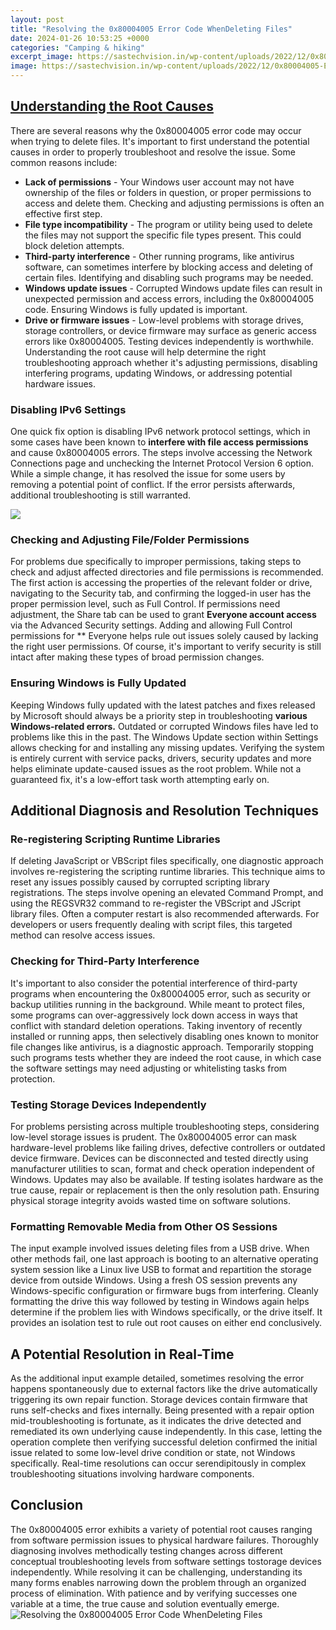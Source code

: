 ```yaml
---
layout: post
title: "Resolving the 0x80004005 Error Code WhenDeleting Files"
date: 2024-01-26 10:53:25 +0000
categories: "Camping & hiking"
excerpt_image: https://sastechvision.in/wp-content/uploads/2022/12/0x80004005-Error-while-moving-and-deleting-folders.jpg
image: https://sastechvision.in/wp-content/uploads/2022/12/0x80004005-Error-while-moving-and-deleting-folders.jpg
---
```


## [Understanding the Root Causes](https://store.fi.io.vn/chihuahua-dog-lover-design-for-dogs-ownerand-puppy-lover4960-t-shirt)
There are several reasons why the 0x80004005 error code may occur when trying to delete files. It's important to first understand the potential causes in order to properly troubleshoot and resolve the issue. Some common reasons include:
- **Lack of permissions** - Your Windows user account may not have ownership of the files or folders in question, or proper permissions to access and delete them. Checking and adjusting permissions is often an effective first step.
- **File type incompatibility** - The program or utility being used to delete the files may not support the specific file types present. This could block deletion attempts. 
- **Third-party interference** - Other running programs, like antivirus software, can sometimes interfere by blocking access and deleting of certain files. Identifying and disabling such programs may be needed.
- **Windows update issues** - Corrupted Windows update files can result in unexpected permission and access errors, including the 0x80004005 code. Ensuring Windows is fully updated is important.
- **Drive or firmware issues** - Low-level problems with storage drives, storage controllers, or device firmware may surface as generic access errors like 0x80004005. Testing devices independently is worthwhile.
Understanding the root cause will help determine the right troubleshooting approach whether it's adjusting permissions, disabling interfering programs, updating Windows, or addressing potential hardware issues.
### Disabling IPv6 Settings 
One quick fix option is disabling IPv6 network protocol settings, which in some cases have been known to **interfere with file access permissions** and cause 0x80004005 errors. The steps involve accessing the Network Connections page and unchecking the Internet Protocol Version 6 option. While a simple change, it has resolved the issue for some users by removing a potential point of conflict. If the error persists afterwards, additional troubleshooting is still warranted.

![](https://www.pcerror-fix.com/wp-content/uploads/2020/02/Fix-Error-0x80004005-Windows-10.png)
### Checking and Adjusting File/Folder Permissions
For problems due specifically to improper permissions, taking steps to check and adjust affected directories and file permissions is recommended. The first action is accessing the properties of the relevant folder or drive, navigating to the Security tab, and confirming the logged-in user has the proper permission level, such as Full Control. 
If permissions need adjustment, the Share tab can be used to grant **Everyone account access** via the Advanced Security settings. Adding and allowing Full Control permissions for ** Everyone helps rule out issues solely caused by lacking the right user permissions. Of course, it's important to verify security is still intact after making these types of broad permission changes.
### Ensuring Windows is Fully Updated  
Keeping Windows fully updated with the latest patches and fixes released by Microsoft should always be a priority step in troubleshooting **various Windows-related errors.** Outdated or corrupted Windows files have led to problems like this in the past. 
The Windows Update section within Settings allows checking for and installing any missing updates. Verifying the system is entirely current with service packs, drivers, security updates and more helps eliminate update-caused issues as the root problem. While not a guaranteed fix, it's a low-effort task worth attempting early on.
## Additional Diagnosis and Resolution Techniques
### Re-registering Scripting Runtime Libraries
If deleting JavaScript or VBScript files specifically, one diagnostic approach involves re-registering the scripting runtime libraries. This technique aims to reset any issues possibly caused by corrupted scripting library registrations. 
The steps involve opening an elevated Command Prompt, and using the REGSVR32 command to re-register the VBScript and JScript library files. Often a computer restart is also recommended afterwards. For developers or users frequently dealing with script files, this targeted method can resolve access issues.
### Checking for Third-Party Interference 
It's important to also consider the potential interference of third-party programs when encountering the 0x80004005 error, such as security or backup utilities running in the background. While meant to protect files, some programs can over-aggressively lock down access in ways that conflict with standard deletion operations.
Taking inventory of recently installed or running apps, then selectively disabling ones known to monitor file changes like antivirus, is a diagnostic approach. Temporarily stopping such programs tests whether they are indeed the root cause, in which case the software settings may need adjusting or whitelisting tasks from protection.
### Testing Storage Devices Independently
For problems persisting across multiple troubleshooting steps, considering low-level storage issues is prudent. The 0x80004005 error can mask hardware-level problems like failing drives, defective controllers or outdated device firmware. 
Devices can be disconnected and tested directly using manufacturer utilities to scan, format and check operation independent of Windows. Updates may also be available. If testing isolates hardware as the true cause, repair or replacement is then the only resolution path. Ensuring physical storage integrity avoids wasted time on software solutions.
### Formatting Removable Media from Other OS Sessions  
The input example involved issues deleting files from a USB drive. When other methods fail, one last approach is booting to an alternative operating system session like a Linux live USB to format and repartition the storage device from outside Windows.
Using a fresh OS session prevents any Windows-specific configuration or firmware bugs from interfering. Cleanly formatting the drive this way followed by testing in Windows again helps determine if the problem lies with Windows specifically, or the drive itself. It provides an isolation test to rule out root causes on either end conclusively.
## A Potential Resolution in Real-Time
As the additional input example detailed, sometimes resolving the error happens spontaneously due to external factors like the drive automatically triggering its own repair function. Storage devices contain firmware that runs self-checks and fixes internally. 
Being presented with a repair option mid-troubleshooting is fortunate, as it indicates the drive detected and remediated its own underlying cause independently. In this case, letting the operation complete then verifying successful deletion confirmed the initial issue related to some low-level drive condition or state, not Windows specifically. Real-time resolutions can occur serendipitously in complex troubleshooting situations involving hardware components.
## Conclusion
The 0x80004005 error exhibits a variety of potential root causes ranging from software permission issues to physical hardware failures. Thoroughly diagnosing involves methodically testing changes across different conceptual troubleshooting levels from software settings tostorage devices independently. While resolving it can be challenging, understanding its many forms enables narrowing down the problem through an organized process of elimination. With patience and by verifying successes one variable at a time, the true cause and solution eventually emerge.
![Resolving the 0x80004005 Error Code WhenDeleting Files](https://sastechvision.in/wp-content/uploads/2022/12/0x80004005-Error-while-moving-and-deleting-folders.jpg)